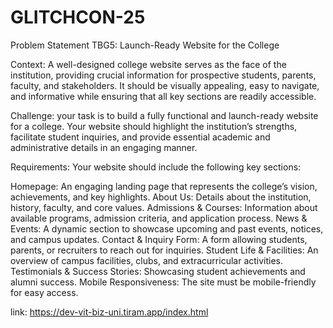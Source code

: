 # GLITCHCON-25

Problem Statement TBG5: Launch-Ready Website for the College

Context:
 A well-designed college website serves as the face of the institution, providing crucial information for prospective students, parents, faculty, and stakeholders. It should be visually appealing, easy to navigate, and informative while ensuring that all key sections are readily accessible.

Challenge:
 your task is to build a fully functional and launch-ready website for a college. Your website should highlight the institution’s strengths, facilitate student inquiries, and provide essential academic and administrative details in an engaging manner.

Requirements:
 Your website should include the following key sections:

Homepage: An engaging landing page that represents the college’s vision, achievements, and key highlights.
About Us: Details about the institution, history, faculty, and core values.
Admissions & Courses: Information about available programs, admission criteria, and application process.
News & Events: A dynamic section to showcase upcoming and past events, notices, and campus updates.
Contact & Inquiry Form: A form allowing students, parents, or recruiters to reach out for inquiries.
Student Life & Facilities: An overview of campus facilities, clubs, and extracurricular activities.
Testimonials & Success Stories: Showcasing student achievements and alumni success.
Mobile Responsiveness: The site must be mobile-friendly for easy access.

link: https://dev-vit-biz-uni.tiram.app/index.html
